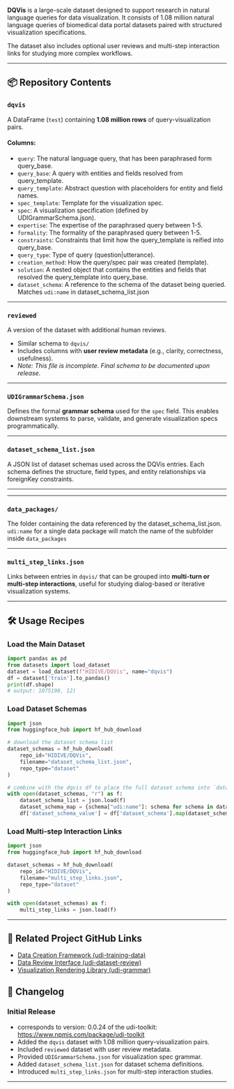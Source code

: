 **DQVis** is a large-scale dataset designed to support research in natural language queries for data visualization. It consists of 1.08 million natural language queries of biomedical data portal datasets paired with structured visualization specifications.

The dataset also includes optional user reviews and multi-step interaction links for studying more complex workflows.

---

## 📦 Repository Contents

### `dqvis`

A DataFrame (`test`) containing **1.08 million rows** of query-visualization pairs.

#### Columns:

- `query`: The natural language query, that has been paraphrased form query_base.
- `query_base`: A query with entities and fields resolved from query_template.
- `query_template`: Abstract question with placeholders for entity and field names.
- `spec_template`: Template for the visualization spec.
- `spec`: A visualization specification (defined by UDIGrammarSchema.json).
- `expertise`: The expertise of the paraphrased query between 1-5.
- `formality`: The formality of the paraphrased query between 1-5.
- `constraints`: Constraints that limit how the query_template is reified into query_base.
- `query_type`: Type of query (question|utterance).
- `creation_method`: How the query/spec pair was created (template).
- `solution`: A nested object that contains the entities and fields that resolved the query_template into query_base.
- `dataset_schema`: A reference to the schema of the dataset being queried. Matches `udi:name` in dataset_schema_list.json

---

### `reviewed`

A version of the dataset with additional human reviews.

- Similar schema to `dqvis/`
- Includes columns with **user review metadata** (e.g., clarity, correctness, usefulness).
- _Note: This file is incomplete. Final schema to be documented upon release._

---

### `UDIGrammarSchema.json`

Defines the formal **grammar schema** used for the `spec` field. This enables downstream systems to parse, validate, and generate visualization specs programmatically.

---

### `dataset_schema_list.json`

A JSON list of dataset schemas used across the DQVis entries. Each schema defines the structure, field types, and entity relationships via foreignKey constraints.

---

---

### `data_packages/`

The folder containing the data referenced by the dataset_schema_list.json. `udi:name` for a single data package will match the name of the subfolder inside `data_packages`

---

### `multi_step_links.json`

Links between entries in `dqvis/` that can be grouped into **multi-turn or multi-step interactions**, useful for studying dialog-based or iterative visualization systems.

---

## 🛠️ Usage Recipes

### Load the Main Dataset

```python
import pandas as pd
from datasets import load_dataset
dataset = load_dataset(f"HIDIVE/DQVis", name="dqvis")
df = dataset['train'].to_pandas()
print(df.shape)
# output: 1075190, 12)
```

### Load Dataset Schemas

```python
import json
from huggingface_hub import hf_hub_download

# download the dataset schema list
dataset_schemas = hf_hub_download(
    repo_id="HIDIVE/DQVis",
    filename="dataset_schema_list.json",
    repo_type="dataset"
)

# combine with the dqvis df to place the full dataset schema into `dataset_schema_value` column.
with open(dataset_schemas, "r") as f:
    dataset_schema_list = json.load(f)
    dataset_schema_map = {schema["udi:name"]: schema for schema in dataset_schema_list}
    df['dataset_schema_value'] = df['dataset_schema'].map(dataset_schema_map)
```

### Load Multi-step Interaction Links

```python
import json
from huggingface_hub import hf_hub_download

dataset_schemas = hf_hub_download(
    repo_id="HIDIVE/DQVis",
    filename="multi_step_links.json",
    repo_type="dataset"
)

with open(dataset_schemas) as f:
    multi_step_links = json.load(f)

```

<!-- ### Placeholder: Load Multi-step Interaction Links

```python
with open('multi_step_links.json') as f:
    multi_step_links = json.load(f)

# Example: link a sequence of related rows for a multi-turn use case
``` -->

<!-- ### Placeholder: Get the subset query_base table

```python
# TODO:
```

### Placeholder: Get the subset query_template table

```python
# TODO:
``` -->

---

<!-- ## 📚 Citation

_TODO: Add a citation if you plan to publish or release a paper._

--- -->

## 🔗 Related Project GitHub Links

- [Data Creation Framework (udi-training-data)](https://github.com/hms-dbmi/udi-training-data)
- [Data Review Interface (udi-dataset-review)](https://github.com/hms-dbmi/udi-dataset-review)
- [Visualization Rendering Library (udi-grammar)](https://github.com/hms-dbmi/udi-grammar)

## 📝 Changelog

### Initial Release

- corresponds to version: 0.0.24 of the udi-toolkit: https://www.npmjs.com/package/udi-toolkit
- Added the `dqvis` dataset with 1.08 million query-visualization pairs.
- Included `reviewed` dataset with user review metadata.
- Provided `UDIGrammarSchema.json` for visualization spec grammar.
- Added `dataset_schema_list.json` for dataset schema definitions.
- Introduced `multi_step_links.json` for multi-step interaction studies.

---
